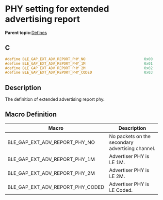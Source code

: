 # PHY setting for extended advertising report

**Parent topic:**[Defines](GUID-FB430BFE-A9A9-473D-A588-1240BBD25ADD.md)

## C

```c
#define BLE_GAP_EXT_ADV_REPORT_PHY_NO                           0x00
#define BLE_GAP_EXT_ADV_REPORT_PHY_1M                           0x01
#define BLE_GAP_EXT_ADV_REPORT_PHY_2M                           0x02
#define BLE_GAP_EXT_ADV_REPORT_PHY_CODED                        0x03
```

## Description

The definition of extended advertising report phy.

## Macro Definition

|Macro|Description|
|-----|-----------|
|BLE\_GAP\_EXT\_ADV\_REPORT\_PHY\_NO|No packets on the secondary advertising channel.|
|BLE\_GAP\_EXT\_ADV\_REPORT\_PHY\_1M|Advertiser PHY is LE 1M.|
|BLE\_GAP\_EXT\_ADV\_REPORT\_PHY\_2M|Advertiser PHY is LE 2M.|
|BLE\_GAP\_EXT\_ADV\_REPORT\_PHY\_CODED|Advertiser PHY is LE Coded.|


